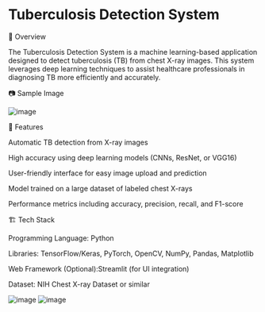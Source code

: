 # Tuberculosis Detection System
📌 Overview

The Tuberculosis Detection System is a machine learning-based application designed to detect tuberculosis (TB) from chest X-ray images. This system leverages deep learning techniques to assist healthcare professionals in diagnosing TB more efficiently and accurately.

📷 Sample Image

![image](https://github.com/user-attachments/assets/6c7c7272-c7b7-4f82-b300-be1d87d51b1d)

🚀 Features

Automatic TB detection from X-ray images

High accuracy using deep learning models (CNNs, ResNet, or VGG16)

User-friendly interface for easy image upload and prediction

Model trained on a large dataset of labeled chest X-rays

Performance metrics including accuracy, precision, recall, and F1-score

🏗️ Tech Stack

Programming Language: Python

Libraries: TensorFlow/Keras, PyTorch, OpenCV, NumPy, Pandas, Matplotlib

Web Framework (Optional):Streamlit (for UI integration)

Dataset: NIH Chest X-ray Dataset or similar



 ![image](https://github.com/user-attachments/assets/85679640-3415-4142-9f6f-ea72d4607288)
![image](https://github.com/user-attachments/assets/5f8349cf-70bf-4c4d-ab47-799d8f0d3e42)

